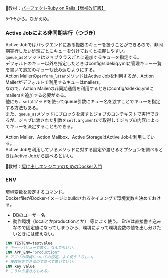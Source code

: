 
:open_book:教材：[パーフェクトRuby on Rails【増補改訂版】](https://gihyo.jp/book/2020/978-4-297-11462-6)

5-1-5から。ひかえめ。

### Active Jobによる非同期実行（つづき）

Active Jobではバックエンドにある複数のキューを扱うことができるので、非同期実行したい処理ごとにキューを分けておくと把握しやすい。  
`queue_as`メソッドはジョブクラスごとに追加するキューを指定する。  
デフォルトのキュー以外を指定したときはconfig/sidekiq.ymlに管理キュー一覧を書いて追加のキューも読み込むようにする。  
Action Mailerの`perform_later`メソッドはActive Jobを利用するが、Action Mailerがデフォルトで利用するキューはmailers。  
なので、Action Mailerの非同期通信を利用するときはconfig/sidekiq.ymlにmailersを追加する必要がある。  
他にも、`set`メソッドを使ってqueue引数にキュー名を渡すことでキューを指定する方法もある。  
また、`queue_as`メソッドにブロックを渡すとジョブのコンテキストで実行できるが、ジョブに渡された引数を`self.arguments`で取得してジョブの内容によってキューを決定することもできる。  

Action Mailer、Action Mailbox、Active StorageはActive Jobを利用している。  
Active Jobを利用しているメソッドに対する設定や渡せるオプションを調べるときはActive Jobから調べるといい。

:open_book:教材：[駆け出しエンジニアのためのDocker入門](https://www.udemy.com/course/docker-startup/?couponCode=PLOYALTY0923)

### ENV

環境変数を設定するコマンド。  
DockerfileがDockerイメージにbuildされるタイミングで環境変数を決めておける。  
- DBのユーザー名
- 動作環境（localとかproductionとか）
等によく使う。
ENVは直接書き込みなので固定値になってしまうから、環境によって環境変数の値を出し分けたいときには使えない。
```dockerfile
ENV TESTENV=testvalue
# キー＝バリューで書く。なんでもいい。
ENV APP_ENV="production"
# アプリの環境についての設定。よく使う？らしい。
# 複数設定できるので並べて書いていい。
ENV key value
# こういう書き方もある。
```
